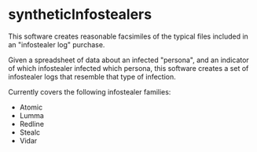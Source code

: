 # syntheticInfostealers
This software creates reasonable facsimiles of the typical files included in an "infostealer log" purchase. 

Given a spreadsheet of data about an infected "persona", and an indicator of which infostealer infected which persona, this software creates a set of infostealer logs that resemble that type of infection.

Currently covers the following infostealer families:
* Atomic
* Lumma
* Redline
* Stealc
* Vidar
